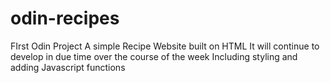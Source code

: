# odin-recipes
FIrst Odin Project
A simple Recipe Website built on HTML
It will continue to develop in due time over the course of the week
Including styling and adding Javascript functions